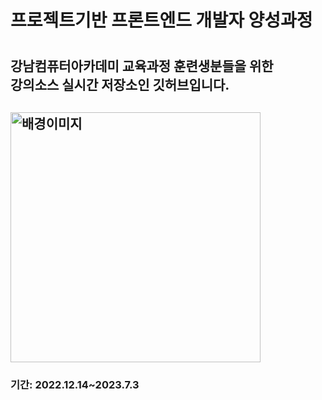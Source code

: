 <h1>프로젝트기반 프론트엔드 개발자 양성과정<h1>
<h2>강남컴퓨터아카데미 교육과정 훈련생분들을 위한
<br>강의소스 실시간 저장소인 깃허브입니다.<h2>
<img src="https://i3.ruliweb.com/ori/21/10/29/17ccba6c1b84f8bd6.jpeg" alt="배경이미지" style="width: 400px">
<h3>기간: 2022.12.14~2023.7.3<h3>
